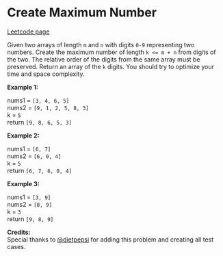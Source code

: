 # Create Maximum Number
[Leetcode page](https://leetcode.com/problems/create-maximum-number/description)

Given two arrays of length `m` and `n` with digits `0-9` representing two
numbers. Create the maximum number of length `k <= m + n` from digits of the
two. The relative order of the digits from the same array must be preserved.
Return an array of the `k` digits. You should try to optimize your time and
space complexity.

**Example 1:**  

nums1 = `[3, 4, 6, 5]`  
nums2 = `[9, 1, 2, 5, 8, 3]`  
k = `5`  
return `[9, 8, 6, 5, 3]`

**Example 2:**  

nums1 = `[6, 7]`  
nums2 = `[6, 0, 4]`  
k = `5`  
return `[6, 7, 6, 0, 4]`

**Example 3:**  

nums1 = `[3, 9]`  
nums2 = `[8, 9]`  
k = `3`  
return `[9, 8, 9]`

**Credits:**  
Special thanks to [@dietpepsi](https://leetcode.com/discuss/user/dietpepsi)
for adding this problem and creating all test cases.

